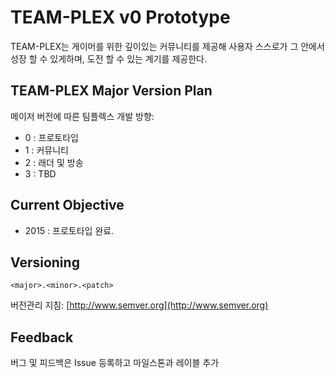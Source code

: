 # TEAM-PLEX v0 Prototype

TEAM-PLEX는 게이머를 위한 깊이있는 커뮤니티를 제공해 사용자 스스로가 그 안에서 성장 할 수 있게하며, 도전 할 수 있는 계기를 제공한다.

## TEAM-PLEX Major Version Plan
메이저 버전에 따른 팀플렉스 개발 방향:
* 0 : 프로토타입
* 1 : 커뮤니티
* 2 : 래더 및 방송
* 3 : TBD

## Current Objective
* 2015 : 프로토타입 완료.

## Versioning
`<major>.<minor>.<patch>`

버전관리 지침: [http://www.semver.org](http://www.semver.org)

## Feedback
버그 및 피드백은 Issue 등록하고 마일스톤과 레이블 추가
